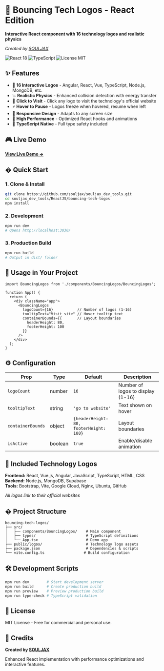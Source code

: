 # 🚀 Bouncing Tech Logos - React Edition

**Interactive React component with 16 technology logos and realistic physics**

*Created by [SOULJAX](https://souljax.com)*

![React 18](https://img.shields.io/badge/react-18.x-blue) ![TypeScript](https://img.shields.io/badge/typescript-5.x-blue) ![License MIT](https://img.shields.io/badge/license-MIT-blue)

## ✨ Features

- 🎯 **16 Interactive Logos** - Angular, React, Vue, TypeScript, Node.js, MongoDB, etc.
- 💥 **Realistic Physics** - Enhanced collision detection with energy transfer
- 🔗 **Click to Visit** - Click any logo to visit the technology's official website
- ⚡ **Hover to Pause** - Logos freeze when hovered, resume when left
- 📱 **Responsive Design** - Adapts to any screen size
- 🚀 **High Performance** - Optimized React hooks and animations
- 🎯 **TypeScript Native** - Full type safety included

## 🎮 Live Demo

[**View Live Demo →**](https://souljax.github.io/souljax_dev_tools/ReactJS/bouncing-tech-logos/)

## � Quick Start

### 1. Clone & Install
```bash
git clone https://github.com/souljax/souljax_dev_tools.git
cd souljax_dev_tools/ReactJS/bouncing-tech-logos
npm install
```

### 2. Development
```bash
npm run dev
# Opens http://localhost:3030/
```

### 3. Production Build
```bash
npm run build
# Output in dist/ folder
```

## 🔧 Usage in Your Project

```tsx
import BouncingLogos from './components/BouncingLogos/BouncingLogos';

function App() {
  return (
    <div className="app">
      <BouncingLogos 
        logoCount={16}           // Number of logos (1-16)
        tooltipText="Visit site" // Hover tooltip text
        containerBounds={{       // Layout boundaries
          headerHeight: 80, 
          footerHeight: 100 
        }}
      />
    </div>
  );
}
```

## ⚙️ Configuration

| Prop | Type | Default | Description |
|------|------|---------|-------------|
| `logoCount` | number | `16` | Number of logos to display (1-16) |
| `tooltipText` | string | `'go to website'` | Text shown on hover |
| `containerBounds` | object | `{headerHeight: 80, footerHeight: 100}` | Layout boundaries |
| `isActive` | boolean | `true` | Enable/disable animation |

## 🎨 Included Technology Logos

**Frontend:** React, Vue.js, Angular, JavaScript, TypeScript, HTML, CSS  
**Backend:** Node.js, MongoDB, Supabase  
**Tools:** Bootstrap, Vite, Google Cloud, Nginx, Ubuntu, GitHub

*All logos link to their official websites*

## � Project Structure

```
bouncing-tech-logos/
├── src/
│   ├── components/BouncingLogos/    # Main component
│   ├── types/                       # TypeScript definitions  
│   └── App.tsx                      # Demo app
├── public/logos/                    # Technology logo assets
├── package.json                     # Dependencies & scripts
└── vite.config.ts                  # Build configuration
```

## 🛠️ Development Scripts

```bash
npm run dev        # Start development server
npm run build      # Create production build  
npm run preview    # Preview production build
npm run type-check # TypeScript validation
```

## 📄 License

MIT License - Free for commercial and personal use.

## 🙏 Credits

**Created by [SOULJAX](https://souljax.com)**

Enhanced React implementation with performance optimizations and interactive features.